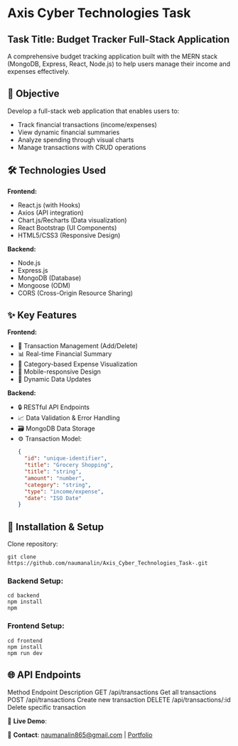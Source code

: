 # Axis Cyber Technologies Task
## Task Title: Budget Tracker Full-Stack Application
A comprehensive budget tracking application built with the MERN stack (MongoDB, Express, React, Node.js) to help users manage their income and expenses effectively.

## 📌 Objective
Develop a full-stack web application that enables users to:
- Track financial transactions (income/expenses)
- View dynamic financial summaries
- Analyze spending through visual charts
- Manage transactions with CRUD operations

## 🛠 Technologies Used
**Frontend:**
- React.js (with Hooks)
- Axios (API integration)
- Chart.js/Recharts (Data visualization)
- React Bootstrap (UI Components)
- HTML5/CSS3 (Responsive Design)

**Backend:**
- Node.js
- Express.js
- MongoDB (Database)
- Mongoose (ODM)
- CORS (Cross-Origin Resource Sharing)

## ✨ Key Features
**Frontend:**
- 📝 Transaction Management (Add/Delete)
- 📊 Real-time Financial Summary
- 🎯 Category-based Expense Visualization
- 📱 Mobile-responsive Design
- 🔄 Dynamic Data Updates

**Backend:**
- 🔒 RESTful API Endpoints
- 📈 Data Validation & Error Handling
- 🗃 MongoDB Data Storage
- ⚙️ Transaction Model:
  ```json
  {
    "id": "unique-identifier",
    "title": "Grocery Shopping",
    "title": "string",
    "amount": "number",
    "category": "string",
    "type": "income/expense",
    "date": "ISO Date"
  }

## 🚀 Installation & Setup
Clone repository:
```
git clone https://github.com/naumanalin/Axis_Cyber_Technologies_Task-.git
```
### Backend Setup:
```
cd backend
npm install
npm 
```
### Frontend Setup:
```
cd frontend
npm install
npm run dev
```

## 🌐 API Endpoints
Method	Endpoint	Description
GET	/api/transactions	Get all transactions
POST	/api/transactions	Create new transaction
DELETE	/api/transactions/:id	Delete specific transaction


🔗 **Live Demo**: 

📧 **Contact**: naumanalin865@gmail.com | <a href="https://noumanali.vercel.app/" target="_blank" rel="noopener noreferrer">Portfolio</a>
